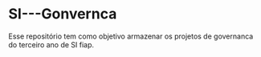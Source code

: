 # SI---Gonvernca
Esse repositório tem como objetivo armazenar os projetos de governanca do terceiro ano de SI fiap.
